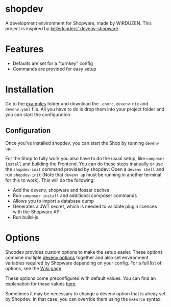 # shopdev

A development environment for Shopware, made by WIRDUZEN. This project is inspired by [kellerkinders' devenv-shopware](https://github.com/kellerkinderDE/devenv-shopware).

# Features

- Defaults are set for a "turnkey" config
- Commands are provided for easy setup

# Installation

Go to the [examples](https://github.com/wirduzen/shopdev/tree/main/examples) folder and download the `.envrc`, `devenv.nix` and `devenv.yaml` file. All you have to do is drop them into your project folder and you can start the configuration.

## Configuration

Once you've installed shopdev, you can start the Shop by running `devenv up`.

For the Shop to fully work you also have to do the usual setup, like `composer install` and building the Frontend. You can do these steps manually or use the `shopdev-init` command provided by shopdev: Open a `devenv shell` and run `shopdev-init` (Note that `devenv up` must be running in another terminal for this to work). This will do the following:

- Add the devenv, shopware and fossar caches
- Run `composer install` and additional composer commands
- Allows you to import a database dump
- Generates a JWT secret, which is needed to validate plugin licences with the Shopware API
- Run build-js

# Options

Shopdev provides custom options to make the setup easier. These options combine multiple [devenv options](https://devenv.sh/reference/options/) together and also set environment variables required by Shopware depending on your config. For a full list of options, see the [Wiki page](https://github.com/wirduzen/shopdev/wiki/Options).

These options come preconfigured with default values. You can find an explanation for these values [here](https://github.com/wirduzen/shopdev/wiki/Default-Settings). 

Sometimes it may be necessary to change a devenv option that is alreay set by Shopdev. In that case, you can override them using the `mkForce` syntax.
